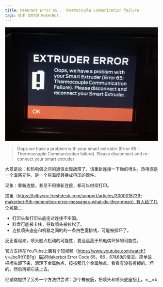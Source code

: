 ```yaml
---
title: MakerBot Error 65 ， Thermocouple Communication failure
tags: 技术 3D打印 MakerBot
--- 
```


![image](/illustration/makerbot_error_65_thermocouple_communication_failure.jpg)

> Oops we have a problem with your smart extruder (Error 65 : Thermocouple Communication failure). Please disconnect and re-connect your smart extruder

大意是说：和热电偶之间的通信出现故障了，请重新连接一下你的喷头。热电偶是一个温感元件，是一个将温度转换成电压的器件。

现象：重新连接，甚至不用重新连接，都可以继续打印。

这里（https://bilbycnc.freshdesk.com/support/articles/3000018739-makerbot-5th-generation-error-messages-what-do-they-mean）有人给了几个可能：

+ 打印头和打印头底座对连接不牢固。
+ 料盘可能被卡住，导致喷头被拉松了。
+ 连接喷头底座和机器之间的的一条白色宽排线，可能被损坏了。

反正看起来，喷头触点松动的可能性，要远远高于热电偶坏掉的可能性。

官方支持在YouTube上面有个短视频（https://www.youtube.com/watch?v=JbeRft11BFg）描述Makerbot Error Code 65，66，67&68的情况。简单说：把喷头卸下来，清理下金属触点，按按那几个金属触点，看看有没有折掉的、坏的。然后再把它装上去。

经销商提供了另外一个方法供尝试：那个橡皮筋，把喷头和喷头底座捆上。=__=b



